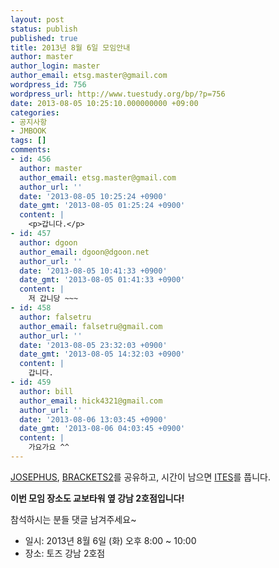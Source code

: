 ```yaml
---
layout: post
status: publish
published: true
title: 2013년 8월 6일 모임안내
author: master
author_login: master
author_email: etsg.master@gmail.com
wordpress_id: 756
wordpress_url: http://www.tuestudy.org/bp/?p=756
date: 2013-08-05 10:25:10.000000000 +09:00
categories:
- 공지사항
- JMBOOK
tags: []
comments:
- id: 456
  author: master
  author_email: etsg.master@gmail.com
  author_url: ''
  date: '2013-08-05 10:25:24 +0900'
  date_gmt: '2013-08-05 01:25:24 +0900'
  content: |
    <p>갑니다.</p>
- id: 457
  author: dgoon
  author_email: dgoon@dgoon.net
  author_url: ''
  date: '2013-08-05 10:41:33 +0900'
  date_gmt: '2013-08-05 01:41:33 +0900'
  content: |
    저 갑니당 ~~~
- id: 458
  author: falsetru
  author_email: falsetru@gmail.com
  author_url: ''
  date: '2013-08-05 23:32:03 +0900'
  date_gmt: '2013-08-05 14:32:03 +0900'
  content: |
    갑니다.
- id: 459
  author: bill
  author_email: hick4321@gmail.com
  author_url: ''
  date: '2013-08-06 13:03:45 +0900'
  date_gmt: '2013-08-06 04:03:45 +0900'
  content: |
    가요가요 ^^
---
```

<p><a href="http://algospot.com/judge/problem/read/JOSEPHUS">JOSEPHUS</a>, <a href="http://algospot.com/judge/problem/read/BRACKETS2">BRACKETS2</a>를 공유하고, 시간이 남으면 <a href="http://algospot.com/judge/problem/read/ITES">ITES</a>를 풉니다.</p>

<p><strong>이번 모임 장소도 교보타워 옆 강남 2호점입니다!</strong></p>

<p>참석하시는 분들 댓글 남겨주세요~</p>

<ul>
<li>일시: 2013년 8월 6일 (화) 오후 8:00 ~ 10:00</li>
<li>장소: 토즈 강남 2호점</li>
</ul>
